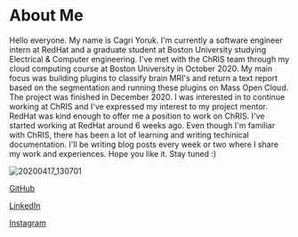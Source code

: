 # About Me

Hello everyone. My name is Cagri Yoruk. I'm currently a software engineer intern at RedHat and a graduate student at Boston University studying Electrical & Computer engineering. I've met with the ChRIS team through my cloud computing course at Boston University in October 2020. My main focus was building plugins to classify brain MRI's and return a text report based on the segmentation and running these plugins on Mass Open Cloud. The project was finished in December 2020. I was interested in to continue working at ChRIS and I've expressed my interest to my project mentor. RedHat was kind enough to offer me a position to work on ChRIS. I've started working at RedHat around 6 weeks ago. Even though I'm familiar with ChRIS, there has been a lot of learning and writing techinical documentation. I'll be writing blog posts every week or two where I share my work and experiences. Hope you like it. Stay tuned :)

![20200417_130701](https://user-images.githubusercontent.com/55101879/111505549-1e7a4e80-871f-11eb-9612-1a758a9bc2f5.jpg)

[GitHub](https://github.com/Cagriyoruk)

[LinkedIn](https://www.linkedin.com/in/cagriyoruk/)

[Instagram](https://www.instagram.com/cagriiyoruk/)

